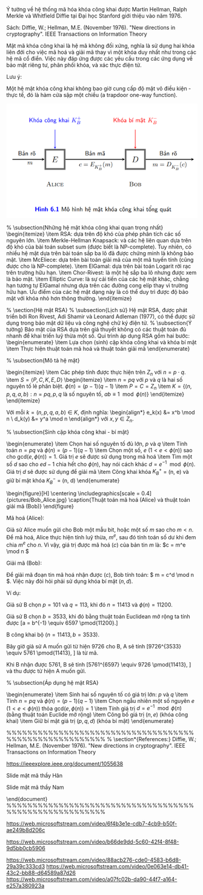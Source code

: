 <!-- -->
<!-- Tổng quan về mật mã khóa công khai -->

<!-- Lịch sử -->

Ý tưởng về hệ thống mã hóa khóa công khai được Martin Hellman, Ralph Merkle và Whitfield Diffie tại Đại học Stanford giới thiệu vào năm 1976.

Sách: Diffie, W.; Hellman, M.E. (November 1976). "New directions in cryptography". IEEE Transactions on Information Theory

<!-- Khái niệm -->

Mật mã khóa công khai là hệ mã không đối xứng, nghĩa là sử dụng hai khóa liên đới cho việc mã hoá và giải mã thay vì một khóa duy nhất như trong các hệ mã cổ điển. Việc này đáp ứng được các yêu cầu trong các ứng dụng về bảo mật riêng tư, phân phối khóa, và xác thực điện tử.

Lưu ý:

Một hệ mật khóa công khai không bao giờ cung cấp độ mật vô điều kiện - thực tế, đó là hàm cửa sập một chiều (a trapdoor one-way function).

<!-- Mô hình tổng quát -->

![alt text](public.png)

<!-- Ý tưởng: -->
<!-- Mỗi người dùng: sử dụng một cặp khóa (khóa công khai, khóa bí mật) -->
<!-- Khóa công cộng: được công bố rộng rãi và được sử dụng trong mã hóa thông tin -->
<!-- Khóa riêng: chỉ do một người nắm giữ và được sử dụng để giải mã thông tin đã được mã hóa bằng khóa công cộng tương ứng -->
<!-- Mã hóa: A muốn gửi thông điệp cho B - mã hóa bằng khóa công khai của B ($$y = E(e_B, x)$$) -->
<!-- Giải mã: B giải mã bằng khóa bí mật của mình ($$x = D(d_B, y)$$) -->

<!-- Trong đó:
\begin{itemize}
\item Các phương pháp mã hóa này khai thác những ánh xạ f mà
\begin{itemize}
\item Biết x, tính y=f(x) dễ dàng
\item Biết y, việc thực hiện ánh xạ ngược f –1 tính x là rất khó
\end{itemize}
Hàm f có tính chất trên thường gọi là hàm một chiều
\item Ví dụ: Cho các số nguyên tố p1, p2, ..., pn
\begin{itemize}
\item Tính N= p1* p2* ... * pn- dễ
\item Ngược lại, biết N, tìm p1, p2, ..., pn là khó
\end{itemize}
\end{itemize}

Hàm cửa sập (trap door):
\begin{itemize}
\item Để xây dựng hệ mã khóa công khai - thường dùng hàm một chiều đặc biệt có tham số/cửa sập
\begin{itemize}
\item Hàm mã hóa - là hàm cửa sập
\item Khóa (bí mật) - chính là thông tin tham số - bẫy trap door
\end{itemize}
\end{itemize} -->

% \subsection{Những hệ mật khóa công khai quan trọng nhất}
\begin{itemize}
\item RSA: dựa trên độ khó của phép phân tích các số nguyên lớn.
\item Merkle-Hellman Knapsack: và các hệ liên quan dựa trên độ khó của bài toán subset sum (được biết là NP-complete). Tuy nhiên, có nhiều hệ mật dựa trên bài toán sắp ba lô đã được chứng minh là không bảo mật.
\item McEliece: dựa trên bài toán giải mã của một mã tuyến tính (cũng được cho là NP-complete).
\item ElGamal: dựa trên bài toán Logarit rời rạc trên trường hữu hạn.
\item Chor-Rivest: là một hệ sắp ba lô nhưng được xem là bảo mật.
\item Elliptic Curve: là sự cải tiến của các hệ mật khác, chẳng hạn tương tự ElGamal nhưng dựa trên các đường cong elíp thay vì trường hữu hạn. Ưu điểm của các hệ mật dạng này là có thể duy trì được độ bảo mật với khóa nhỏ hơn thông thường.
\end{itemize}

% \section{Hệ mật RSA}
% \subsection{Lịch sử}
Hệ mật RSA, được phát triển bởi Ron Rivest, Adi Shamir và Leonard Adleman (1977), có thể được sử dụng trong bảo mật dữ liệu và công nghệ chữ ký điện tử.
% \subsection{Ý tưởng}
Bảo mật của RSA dựa trên giả thuyết không có các thuật toán đủ nhanh để khai triển luỹ thừa một số. Qui trình áp dụng RSA gồm hai bước:
\begin{enumerate}
\item Lựa chọn (sinh) cặp khóa công khai và khóa bí mật
\item Thực hiện thuật toán mã hoá và thuật toán giải mã
\end{enumerate}

% \subsection{Mô tả hệ mật}

\begin{itemize}
\item Các phép tính được thực hiện trên $Z_n$ với $n = p \cdot q$.
\item $S = \langle P, C, K, E, D \rangle$
\begin{itemize}
\item $n = pq$ với $p$ và $q$ là hai số nguyên tố lẻ phân biệt. $\phi(n) = (p-1)(q-1)$
\item $P = C = Z_n$
\item $K = \{(n, p, q, a, b) : n = pq, p, q$ là số nguyên tố, $ab \equiv 1 \mod \phi(n) \}$
\end{itemize}
\end{itemize}

Với mỗi $k = (n, p, q, a, b) \in K$, định nghĩa:
\begin{align*}
e_k(x) &= x^b \mod n \\
d_k(y) &= y^a \mod n
\end{align*}
với $x, y \in Z_n$.

% \subsection{Sinh cặp khóa công khai - bí mật}

\begin{enumerate}
\item Chọn hai số nguyên tố đủ lớn, $p$ và $q$
\item Tính toán $n = pq$ và $\phi(n) = (p - 1)(q - 1)$
\item Chọn một số, $e$ $(1 < e < \phi(n))$ sao cho $\text{gcd}(e, \phi(n)) = 1$. Giá trị $e$ sẽ được sử dụng trong mã hoá
\item Tìm một số $d$ sao cho $ed - 1$ chia hết cho $\phi(n)$, hay nói cách khác $d = e^{-1} \mod \phi(n)$. Giá trị $d$ sẽ được sử dụng để giải mã
\item Công khai khóa $K^+_B$ = (n, e) và giữ bí mật khóa $K^-_B$ = (n, d)
\end{enumerate}

\begin{figure}[H]
\centering
\includegraphics[scale = 0.4]{pictures/Bob_Alice.jpg}
\caption{Thuật toán mã hoá (Alice) và thuật toán giải mã (Bob)}
\end{figure}

Mã hoá (Alice):

Giả sử Alice muốn gửi cho Bob một mẫu bit, hoặc một số $m$ sao cho $m < n$. Để mã hoá, Alice thực hiện tính luỹ thừa, $m^e$, sau đó tính toán số dư khi đem chia $m^e$ cho $n$. Vì vậy, giá trị được mã hoá ($c$) của bản tin $m$ là: $c = m^e \mod n $

Giải mã (Bob):

Để giải mã đoạn tin mã hoá nhận được ($c$), Bob tính toán: $ m = c^d \mod n $. Việc này đòi hỏi phải sử dụng khóa bí mật $(n, d)$.

Ví dụ:

Giả sử B chọn $p = 101$ và $q = 113$, khi đó $n = 11413$ và $\phi(n) = 11200$.

Giả sử B chọn $b = 3533$, khi đó bằng thuật toán Euclidean mở rộng ta tính được
\[a = b^{-1} \equiv 6597 \pmod{11200}.\]

B công khai bộ $(n = 11413, b = 3533)$.

Bây giờ giả sử A muốn gửi từ hiện $9726$ cho B, A sẽ tính
\[9726^{3533} \equiv 5761 \pmod{11413}, \]
là từ mã.

Khi B nhận được $5761$, B sẽ tính
\[5761^{6597} \equiv 9726 \pmod{11413}, \]
và thu được từ hiện A muốn gửi.

% \subsection{Áp dụng hệ mật RSA}

\begin{enumerate}
\item Sinh hai số nguyên tố có giá trị lớn: $p$ và $q$
\item Tính $n = pq$ và $\phi(n) = (p - 1)(q - 1)$
\item Chọn ngẫu nhiên một số nguyên $e$ $(1 < e < \phi(n))$ thỏa $\text{gcd}(e, \phi(n)) = 1$
\item Tính giá trị $d = e^{-1} \mod \phi(n)$ (bằng thuật toán Euclide mở rộng)
\item Công bố giá trị $(n, e)$ (khóa công khai)
\item Giữ bí mật giá trị $(p, q, d)$ (khóa bí mật)
\end{enumerate}

%%%%%%%%%%%%%%%%%%%%%%%%%%%%%%%%%%%%%%%%%%%%%%%%%%%%%%%
% \section\*{References:}
Diffie, W.; Hellman, M.E. (November 1976). "New directions in cryptography". IEEE Transactions on Information Theory

https://ieeexplore.ieee.org/document/1055638

Slide mật mã thầy Hân

Slide mật mã thầy Nam

\end{document}
%%%%%%%%%%%%%%%%%%%%%%%%%%%%%%%%%%%%%%%%%%%%%%%%%%%%%%%

<!-- Khái niệm hệ mật khóa công khai -->
<!-- Cách tấn công (phương thức/giao thức, cơ chế, lỗ hổng,...) -->
<!-- Áp dụng: Hệ RSA -->
<!-- Lịch sử ra đời -->
<!-- Cơ chế hoạt động -->
<!-- Ưu điểm, nhược điểm -->
<!-- Ví dụ thực tế -->

<!-- asymmetric algorithm (RSA) -->
<!-- RSA -->
<!-- public -->
<!-- LLL -->

<!-- -->
<!-- https://web.microsoftstream.com/video/a677964a-d1a2-40a8-bb4d-dc7e70ad75a3 -->
<!-- https://web.microsoftstream.com/video/cbe08326-77fc-42a2-bd2d-eb693e6c8e49 -->
<!-- https://web.microsoftstream.com/video/25535150-2bf5-43a2-8ed6-94e7133dc4e9 -->
<!--! https://web.microsoftstream.com/video/2213acc3-a878-4d67-90ee-a4b5bbaf6756 -->

https://web.microsoftstream.com/video/6f4b3e1e-cdb7-4cb9-b50f-ae249b8d206c

<!-- https://web.microsoftstream.com/video/11bad894-f6cf-4f5a-9b44-4eaa5f33f194 -->

https://web.microsoftstream.com/video/b66de9dd-5c60-42f4-8f48-9d5bb0cb5906

<!-- Sardinas Patterson .. -->
<!-- https://web.microsoftstream.com/video/99b83abc-56d7-469c-ae1c-2109beb4e47a -->

https://web.microsoftstream.com/video/88acb276-cde0-4583-b6d8-29a39c333cd3
https://web.microsoftstream.com/video/0e063e14-db41-43c2-bb88-d64589a87d26
https://web.microsoftstream.com/video/a07fc02b-da90-44f7-a164-e257a380923a
